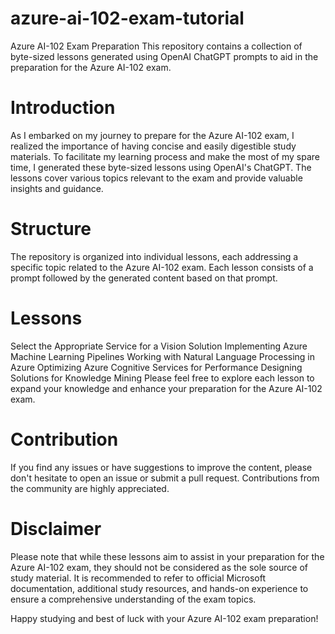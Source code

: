 # azure-ai-102-exam-tutorial
Azure AI-102 Exam Preparation
This repository contains a collection of byte-sized lessons generated using OpenAI ChatGPT prompts to aid in the preparation for the Azure AI-102 exam.

# Introduction
As I embarked on my journey to prepare for the Azure AI-102 exam, I realized the importance of having concise and easily digestible study materials. To facilitate my learning process and make the most of my spare time, I generated these byte-sized lessons using OpenAI's ChatGPT. The lessons cover various topics relevant to the exam and provide valuable insights and guidance.

# Structure
The repository is organized into individual lessons, each addressing a specific topic related to the Azure AI-102 exam. Each lesson consists of a prompt followed by the generated content based on that prompt.

# Lessons
Select the Appropriate Service for a Vision Solution
Implementing Azure Machine Learning Pipelines
Working with Natural Language Processing in Azure
Optimizing Azure Cognitive Services for Performance
Designing Solutions for Knowledge Mining
Please feel free to explore each lesson to expand your knowledge and enhance your preparation for the Azure AI-102 exam.

# Contribution
If you find any issues or have suggestions to improve the content, please don't hesitate to open an issue or submit a pull request. Contributions from the community are highly appreciated.

# Disclaimer
Please note that while these lessons aim to assist in your preparation for the Azure AI-102 exam, they should not be considered as the sole source of study material. It is recommended to refer to official Microsoft documentation, additional study resources, and hands-on experience to ensure a comprehensive understanding of the exam topics.

Happy studying and best of luck with your Azure AI-102 exam preparation!

